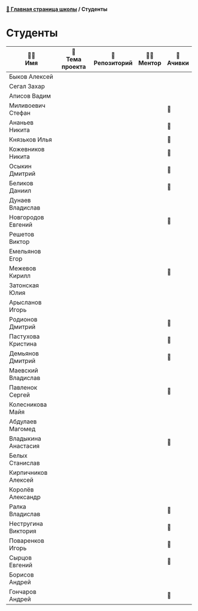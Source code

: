 **[🏫 Главная страница школы](README.md) / Студенты**

# Студенты

|🧑‍🎓<br>Имя|📱<br>Тема проекта|📖<br>Репозиторий|🧑‍🏫<br>Ментор|🏅<br>Ачивки|
|---|---|---|---|---|
|Быков Алексей|||||
|Сегал Захар|||||
|Аписов Вадим|||||
|Миливоевич Стефан||||🚀|
|Ананьев Никита||||🚀|
|Князьков Илья||||🚀|
|Кожевников Никита||||🚀|
|Осыкин Дмитрий||||🚀|
|Беликов Даниил||||🚀|
|Дунаев Владислав|||||
|Новгородов Евгений||||🚀|
|Решетов Виктор|||||
|Емельянов Егор|||||
|Межевов Кирилл||||🚀|
|Затонская Юлия|||||
|Арысланов Игорь|||||
|Родионов Дмитрий||||🚀|
|Пастухова Кристина||||🚀|
|Демьянов Дмитрий||||🚀|
|Маевский Владислав|||||
|Павленок Сергей||||🚀|
|Колесникова Майя|||||
|Абдулаев Магомед|||||
|Владыкина Анастасия||||🚀|
|Белых Станислав|||||
|Кирпичников Алексей|||||
|Королёв Александр|||||
|Ралка Владислав||||🚀|
|Нестругина Виктория||||🚀|
|Поваренков Игорь||||🚀|
|Сырцов Евгений||||🚀|
|Борисов Андрей|||||
|Гончаров Андрей||||🚀|
